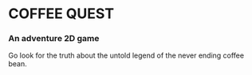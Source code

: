 # COFFEE QUEST

### An adventure 2D game

Go look for the truth about the untold legend of the never ending coffee bean. 